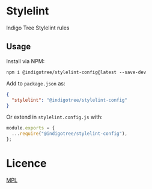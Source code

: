 # Stylelint

Indigo Tree Stylelint rules

## Usage

Install via NPM:

```
npm i @indigotree/stylelint-config@latest --save-dev
```

Add to `package.json` as:

```json
{
  "stylelint": "@indigotree/stylelint-config"
}
```

Or extend in `stylelint.config.js` with:

```js
module.exports = {
  ...require("@indigotree/stylelint-config"),
};
```

# Licence

[MPL](./LICENSE)

